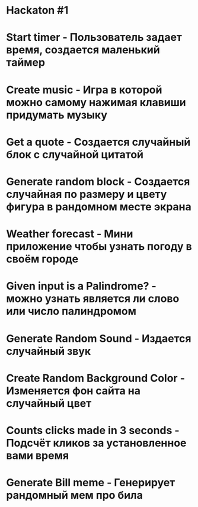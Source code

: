 <h1>Hackaton #1</h1>

  # Start timer - Пользователь задает время, создается маленький таймер
  
  # Create music - Игра в которой можно самому нажимая клавиши придумать музыку
  
  # Get a quote - Создается случайный блок с случайной цитатой
  
  # Generate random block - Создается случайная по размеру и цвету фигура в рандомном месте экрана
  
  # Weather forecast - Мини приложение чтобы узнать погоду в своём городе
  
  # Given input is a Palindrome? - можно узнать является ли слово или число палиндромом
  
  # Generate Random Sound - Издается случайный звук
  
  # Create Random Background Color - Изменяется фон сайта на случайный цвет
  
  # Counts clicks made in 3 seconds - Подсчёт кликов за установленное вами время
  
  # Generate Bill meme - Генерирует рандомный мем про била